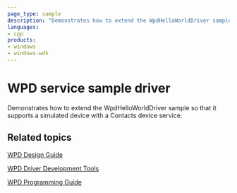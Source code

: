 ```yaml
---
page_type: sample
description: "Demonstrates how to extend the WpdHelloWorldDriver sample so that it supports a simulated device with a Contacts device service."
languages:
- cpp
products:
- windows
- windows-wdk
---
```



<!---
    name: WPD service sample driver
    platform: UMDF1
    language: cpp
    category: WPD
    description: Demonstrates how to extend the WpdHelloWorldDriver sample so that it supports a simulated device with a Contacts device service.
    samplefwlink: http://go.microsoft.com/fwlink/p/?LinkId=618010
--->

# WPD service sample driver

Demonstrates how to extend the WpdHelloWorldDriver sample so that it supports a simulated device with a Contacts device service.

## Related topics

[WPD Design Guide](http://msdn.microsoft.com/en-us/library/windows/hardware/ff597864)

[WPD Driver Development Tools](http://msdn.microsoft.com/en-us/library/windows/hardware/ff597568)

[WPD Programming Guide](https://msdn.microsoft.com/en-us/library/windows/hardware/ff597898)
